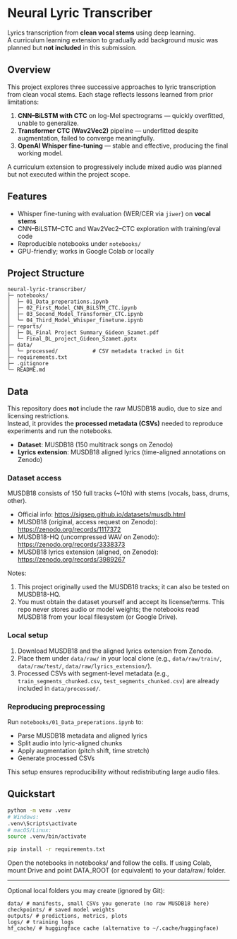 # Neural Lyric Transcriber

Lyrics transcription from **clean vocal stems** using deep learning.  
A curriculum learning extension to gradually add background music was planned but **not included** in this submission.


## Overview
This project explores three successive approaches to lyric transcription from clean vocal stems.
Each stage reflects lessons learned from prior limitations:

1) **CNN–BiLSTM with CTC** on log-Mel spectrograms — quickly overfitted, unable to generalize.  
2) **Transformer CTC (Wav2Vec2)** pipeline — underfitted despite augmentation, failed to converge meaningfully.  
3) **OpenAI Whisper fine-tuning** — stable and effective, producing the final working model.

A curriculum extension to progressively include mixed audio was planned but not executed within the project scope.

## Features
- Whisper fine-tuning with evaluation (WER/CER via `jiwer`) on **vocal stems**
- CNN–BiLSTM–CTC and Wav2Vec2–CTC exploration with training/eval code
- Reproducible notebooks under `notebooks/`
- GPU-friendly; works in Google Colab or locally

## Project Structure
```
neural-lyric-transcriber/
├─ notebooks/
│  ├─ 01_Data_preperations.ipynb
│  ├─ 02_First_Model_CNN_BiLSTM_CTC.ipynb
│  ├─ 03_Second_Model_Transformer_CTC.ipynb
│  └─ 04_Third_Model_Whisper_finetune.ipynb
├─ reports/
│  ├─ DL_Final Project Summary_Gideon_Szamet.pdf
│  └─ Final_DL_project_Gideon_Szamet.pptx
├─ data/
│  └─ processed/           # CSV metadata tracked in Git
├─ requirements.txt
├─ .gitignore
└─ README.md
```

## Data
This repository does **not** include the raw MUSDB18 audio, due to size and licensing restrictions.  
Instead, it provides the **processed metadata (CSVs)** needed to reproduce experiments and run the notebooks.

- **Dataset**: MUSDB18 (150 multitrack songs on Zenodo) 
- **Lyrics extension**: MUSDB18 aligned lyrics (time-aligned annotations on Zenodo)

### Dataset access
MUSDB18 consists of 150 full tracks (~10h) with stems (vocals, bass, drums, other).

- Official info: https://sigsep.github.io/datasets/musdb.html  
- MUSDB18 (original, access request on Zenodo): https://zenodo.org/records/1117372  
- MUSDB18-HQ (uncompressed WAV on Zenodo): https://zenodo.org/records/3338373  
- MUSDB18 lyrics extension (aligned, on Zenodo): https://zenodo.org/records/3989267

Notes:
1. This project originally used the MUSDB18 tracks; it can also be tested on MUSDB18-HQ.
2. You must obtain the dataset yourself and accept its license/terms. This repo never stores audio or model weights; the notebooks read MUSDB18 from your local filesystem (or Google Drive).


### Local setup
1. Download MUSDB18 and the aligned lyrics extension from Zenodo.
2. Place them under `data/raw/` in your local clone (e.g., `data/raw/train/`, `data/raw/test/`, `data/raw/lyrics_extension/`).
3. Processed CSVs with segment-level metadata (e.g., `train_segments_chunked.csv`, `test_segments_chunked.csv`) are already included in `data/processed/`.

### Reproducing preprocessing
Run `notebooks/01_Data_preperations.ipynb` to:
- Parse MUSDB18 metadata and aligned lyrics
- Split audio into lyric-aligned chunks
- Apply augmentation (pitch shift, time stretch)
- Generate processed CSVs

This setup ensures reproducibility without redistributing large audio files.



## Quickstart
```bash
python -m venv .venv
# Windows:
.venv\Scripts\activate
# macOS/Linux:
source .venv/bin/activate

pip install -r requirements.txt
```


Open the notebooks in notebooks/ and follow the cells.
If using Colab, mount Drive and point DATA_ROOT (or equivalent) to your data/raw/ folder.


---

Optional local folders you may create (ignored by Git): 
```
data/ # manifests, small CSVs you generate (no raw MUSDB18 here)
checkpoints/ # saved model weights
outputs/ # predictions, metrics, plots
logs/ # training logs
hf_cache/ # huggingface cache (alternative to ~/.cache/huggingface)
```

